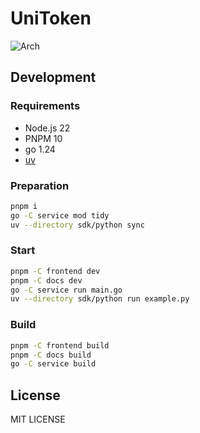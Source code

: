 # UniToken

![Arch](https://docs.uni-token.app/arch.png)

<!--DEV-->

## Development

### Requirements

- Node.js 22
- PNPM 10
- go 1.24
- [uv](https://docs.astral.sh/uv/)

### Preparation

```sh
pnpm i
go -C service mod tidy
uv --directory sdk/python sync
```

### Start

```sh
pnpm -C frontend dev
pnpm -C docs dev
go -C service run main.go
uv --directory sdk/python run example.py
```

### Build

```sh
pnpm -C frontend build
pnpm -C docs build
go -C service build
```

<!--/DEV-->

## License

MIT LICENSE
